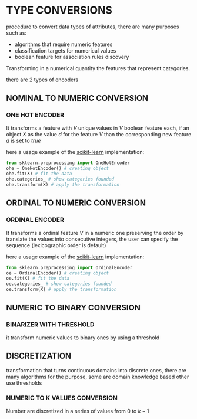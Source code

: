 # TYPE CONVERSIONS

procedure to convert data types of attributes, there are many purposes such as:

- algorithms that require numeric features
- classification targets for numerical values
- boolean feature for association rules discovery

Transforming in a numerical quantity the features that represent categories.

there are 2 types of encoders
## NOMINAL TO NUMERIC CONVERSION

### ONE HOT ENCODER  
  		   

It transforms a feature  with $V$ unique values in $V$ boolean feature each, if an object $X$ as the value $d$ for the feature $V$ than the corresponding new feature $d$ is set to $true$

here a usage example of the [scikit-learn](https://scikit-learn.org/stable/) implementation:
	
```python
from sklearn.preprocessing import OneHotEncoder
ohe = OneHotEncoder() # creating object
ohe.fit(X) # fit the data
ohe.categories_ # show categories founded
ohe.transform(X) # apply the transformation
```

## ORDINAL TO NUMERIC CONVERSION
### ORDINAL ENCODER  

It transforms a ordinal feature $V$ in a numeric one preserving the order by translate the values into consecutive integers, the user can specify the sequence (lexicographic order is default)

here a usage example of the [scikit-learn](https://scikit-learn.org/stable/) implementation:

```python
from sklearn.preprocessing import OrdinalEncoder
oe = OrdinalEncoder() # creating object
oe.fit(X) # fit the data
oe.categories_ # show categories founded
oe.transform(X) # apply the transformation
```
## NUMERIC TO BINARY CONVERSION
### BINARIZER WITH THRESHOLD

it transform numeric values  to binary ones by using a threshold 

## DISCRETIZATION

transformation that turns continuous domains into discrete ones, there are many algorithms for the purpose, some are domain knowledge based other use thresholds

### NUMERIC TO K VALUES CONVERSION

Number are discretized in a series of values from $0$ to $k-1$ 
